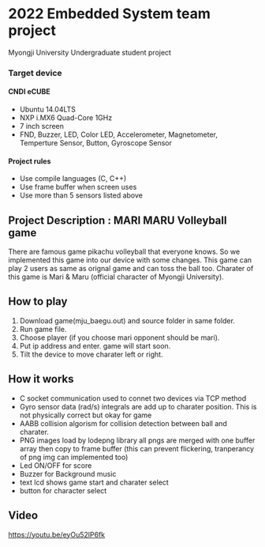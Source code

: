 # 2022 Embedded System team project
Myongji University Undergraduate student project

### Target device
#### CNDI eCUBE
- Ubuntu 14.04LTS
- NXP i.MX6 Quad-Core 1GHz
- 7 inch screen
- FND, Buzzer, LED, Color LED, Accelerometer, Magnetometer, Temperture Sensor, Button, Gyroscope Sensor


#### Project rules
- Use compile languages (C, C++)
- Use frame buffer when screen uses
- Use more than 5 sensors listed above


## Project Description : MARI MARU Volleyball game

There are famous game pikachu volleyball that everyone knows. So we implemented this game into our device with some changes. This game can play 2 users as same as orignal game and can toss the ball too. Charater of this game is  Mari & Maru (official character of Myongji University).


## How to play
1. Download game(mju_baegu.out) and source folder in same folder.
2. Run game file.
3. Choose player (if you choose mari opponent should be mari).
4. Put ip address and enter. game will start soon.
5. Tilt the device to move charater left or right.

## How it works
- C socket communication used to connet two devices via TCP method
- Gyro sensor data (rad/s) integrals are add up to charater position. This is not physically correct but okay for game
- AABB collision algorism for collision detection between ball and charater.
- PNG images load by lodepng library all pngs are merged with one buffer array then copy to frame buffer
(this can prevent flickering, tranperancy of png img can implemented too)
- Led ON/OFF for score
- Buzzer for Background music
- text lcd shows game start and charater select
- button for character select


## Video
https://youtu.be/eyOu52lP6fk
